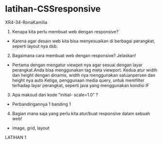 # latihan-CSSresponsive
XR4-34-RonaKamilia
1. Kenapa kita perlu membuat web dengan responsive?
-   Karena agar desain web kita bisa menyesuaikan di berbagai perangkat, seperti layout nya dsb.
2. Bagaimana cara membuat web dengan responsive? Jelaskan!
-   Pertama dengan mengatur viewpot nya agar sesuai dengan layar perangkat.Anda bisa menggunakan tag meta viewport.
    Kedua atur width dan height dengan dinamis, width nya menggunakan satuanpersen dan height nya auto
    Ketiga, penggunaan media query, untuk memfilter terhadap layar perangkat, seperti java yang menggunakan kondisi IF
3.  Apa maksud dari kode "initial- scale=1.0” ?
-   Perbandingannya 1 banding 1
4. Bagian mana saja yang perlu kita atur/buat responsive dalam sebuah web!
-   image, grid, layout

LATIHAN 1
